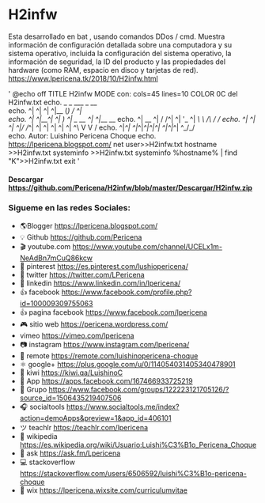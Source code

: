 # H2infw
Esta desarrollado en bat , usando comandos DDos / cmd.
Muestra información de configuración detallada sobre una computadora y su sistema operativo, incluida la configuración del sistema operativo, la información de seguridad, la ID del producto y las propiedades del hardware (como RAM, espacio en disco y tarjetas de red).
https://www.lpericena.tk/2018/10/H2infw.html

'
@echo off
TITLE H2infw
MODE con: cols=45 lines=10
COLOR 0C
del H2infw.txt
echo.          _    _ ___  _        __          
echo.         ^| ^|  ^| ^|__ \(_)      / _^|         
echo.         ^| ^|__^| ^|  ) ^|_ _ __ ^| ^|___      __
echo.         ^|  __  ^| / /^| ^| '_ \^|  _\ \ /\ / /
echo.         ^| ^|  ^| ^|/ /_^| ^| ^| ^| ^| ^|  ^\ V  V / 
echo.         ^|_^|  ^|_^|____^|_^|_^| ^|_^|_^|   ^\_/\_/  
echo.        Autor: Luishino Pericena Choque
echo.       https://lpericena.blogspot.com/
net user>>H2infw.txt
hostname >>H2infw.txt
systeminfo >>H2infw.txt
systeminfo %hostname% | find "K">>H2infw.txt
exit
'
#### Descargar https://github.com/Pericena/H2infw/blob/master/Descargar/H2infw.zip

### Sigueme en las redes Sociales:
- 🌎Blogger          https://lpericena.blogspot.com/
- 💡 Github            https://github.com/Pericena
- 🎬 youtube.com  https://www.youtube.com/channel/UCELx1m-NeAdBn7mCuQ86kcw
- 📸 pinterest        https://es.pinterest.com/lushiopericena/
- 🐤 twitter             https://twitter.com/LPericena
- 👦 linkedin         https://www.linkedin.com/in/lpericena/
- 👍 facebook       https://www.facebook.com/profile.php?id=100009309755063
- 👍 pagina facebook  https://www.facebook.com/lpericena
- 🎮 sitio web        https://pericena.wordpress.com/
- vimeo         https://vimeo.com/lpericena
- 📷 instagram      https://www.instagram.com/lpericena/
- 🎁 remote      https://remote.com/luishinopericena-choque
- ⚛ google+   https://plus.google.com/u/0/114054031405340478901
- 🚀 kiwi       https://kiwi.qa/LuishinoC
- 📅 App    https://apps.facebook.com/167466933725219
- 👻 Grupo    https://www.facebook.com/groups/122223121705126/?source_id=1506435219407506
- 🎧 socialtools https://www.socialtools.me/index?action=demoApps&preview=1&app_id=406101
- ツ teachlr    https://teachlr.com/lpericena
- 📖  wikipedia  https://es.wikipedia.org/wiki/Usuario:Luishi%C3%B1o_Pericena_Choque
- 📧 ask          https://ask.fm/Lpericena
- 💻 stackoverflow  https://stackoverflow.com/users/6506592/luishi%C3%B1o-pericena-choque
- 📡 wix https://lpericena.wixsite.com/curriculumvitae
